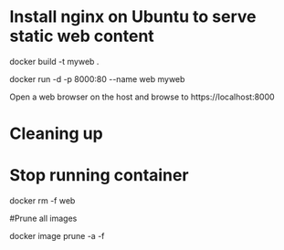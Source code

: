 Install nginx on Ubuntu to serve static web content
===================================================

docker build -t myweb .

docker run -d -p 8000:80 --name web myweb

Open a web browser on the host and browse to https://localhost:8000

Cleaning up
===========

# Stop running container

docker rm -f web

#Prune all images

docker image prune -a -f